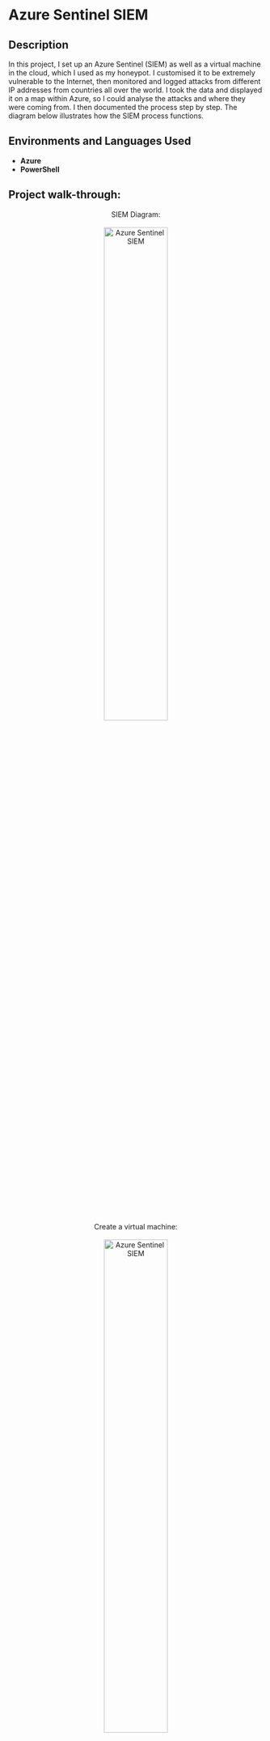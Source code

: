 <h1>Azure Sentinel SIEM</h1>

<h2>Description</h2>
In this project, I set up an Azure Sentinel (SIEM) as well as a virtual machine in the cloud, which I used as my honeypot. I customised it to be extremely vulnerable to the Internet, then monitored and logged attacks from different IP addresses from countries all over the world. I took the data and displayed it on a map within Azure, so I could analyse the attacks and where they were coming from. I then documented the process step by step. The diagram below illustrates how the SIEM process functions. 
<br />


<h2>Environments and Languages Used</h2>

- <b>Azure</b>
- <b>PowerShell</b> 

<h2>Project walk-through:</h2>

<p align="center">
SIEM Diagram: <br/>
<br />
<img src="https://i.ibb.co/jRxC5Ns/Image0.png" height="50%" width="50%" alt="Azure Sentinel SIEM"/>
<br />
<br />
Create a virtual machine: <br/>
<br />
<img src="https://i.ibb.co/8m9Fq5m/Image1.png" height="50%" width="50%" alt="Azure Sentinel SIEM"/>
<br />
<br />
Create inbound security rules to allow all traffic into the virtual machine:  <br/>
<br />
<img src="https://i.ibb.co/CJ62CXg/Image2.png" height="50%" width="50%" alt="Azure Sentinel SIEM"/>
<br />
<br />
Create a Log Analytics Workspace. This will be used to ingest logs from the Virtual Machine: <br/>
<br />
<img src="https://i.ibb.co/60pMQf9/Image3.png" height="50%" width="50%" alt="Azure Sentinel SIEM"/>
<br />
<br />
In Azure Security Environment Settings turn the Azure Defender On and in Data Collection customise it to collect All Events. This will enable the ability to gather logs from virtual machine into the Log Analytics Workspace:  <br/>
<br />
<img src="https://i.ibb.co/PFvvgzt/Image4a.png" height="50%" width="50%" alt="Azure Sentinel SIEM"/>
<br />
<br />
Run virtual machine and log into it with the IP address using Remote Desktop:  <br/>
<br />
<img src="https://i.ibb.co/2N48C9j/Image5.png" height="50%" width="50%" alt="Azure Sentinel SIEM"/>
<br />
<br />
In the virtual machine, open Windows Firewall and turn off the firewall in domain, private and public tabs:  <br/>
<br />
<img src="https://i.ibb.co/yB3vQJ6/Image6.png" height="50%" width="50%" alt="Azure Sentinel SIEM"/>
<br />
<br />
Create a script that uses an API key from an IP Gelocation website:  <br/>
<br />
<img src="https://i.ibb.co/2jyMmHM/Image7.png" height="50%" width="50%" alt="Azure Sentinel SIEM"/>
<br />
<br />
Create a custom log in Log Analytics Workspace which allows to bring the geo data into the Workspace. Latitude and longitude will be used to identify IP address location:  <br/>
<br />
<img src="https://i.ibb.co/Jcj6N9q/Image8.png" height="50%" width="50%" alt="Azure Sentinel SIEM"/><br />
<br />
Set up a Geomap in Workbook. Choose to display the output of our logs as a map:  <br/>
<br />
<img src="https://i.ibb.co/grQd3mK/Image9.png" height="50%" width="50%" alt="Azure Sentinel SIEM"/><br />
<br />
Run the Sentinel that will be the SIEM to visualise the attack data. Note attacks have already begun. The larger the size of the circle, the more people are attacking from that location:  <br/>
<br />
<img src="https://i.ibb.co/ctJHv7v/Image10.png" height="50%" width="50%" alt="Azure Sentinel SIEM"/>
</p>

<!--
 ```diff
- text in red
+ text in green
! text in orange
# text in gray
@@ text in purple (and bold)@@
```
--!>
